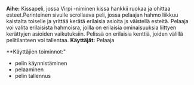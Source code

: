 **Aihe:** Kissapeli, jossa Virpi -niminen kissa hankkii ruokaa ja ohittaa esteet.Perinteinen sivulle scrollaava peli, jossa pelaajan hahmo liikkuu kaistalta toiselle ja yrittää kerätä erilaisia asioita js väistellä esteitä.
Pelaaja voi valita erilaisista hahmoisra, joilla on erilaisia ominaisuuksia liittyen kerättyjen asioiden vaikutuksiin. Pelissä on erilaisia kenttiä, joiden välillä pelitilanteen voi tallentaa.
**Käyttäjät:** Pelaaja

**Käyttäjien toiminnot:"

- pelin käynnistäminen
- pelaaminen
- pelin tallennus
